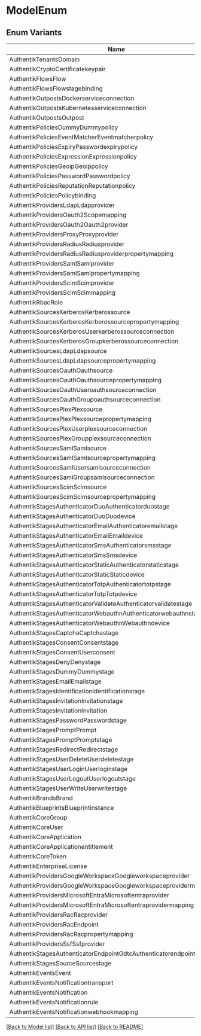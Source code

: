 # ModelEnum

## Enum Variants

| Name | Value |
|---- | -----|
| AuthentikTenantsDomain | authentik_tenants.domain |
| AuthentikCryptoCertificatekeypair | authentik_crypto.certificatekeypair |
| AuthentikFlowsFlow | authentik_flows.flow |
| AuthentikFlowsFlowstagebinding | authentik_flows.flowstagebinding |
| AuthentikOutpostsDockerserviceconnection | authentik_outposts.dockerserviceconnection |
| AuthentikOutpostsKubernetesserviceconnection | authentik_outposts.kubernetesserviceconnection |
| AuthentikOutpostsOutpost | authentik_outposts.outpost |
| AuthentikPoliciesDummyDummypolicy | authentik_policies_dummy.dummypolicy |
| AuthentikPoliciesEventMatcherEventmatcherpolicy | authentik_policies_event_matcher.eventmatcherpolicy |
| AuthentikPoliciesExpiryPasswordexpirypolicy | authentik_policies_expiry.passwordexpirypolicy |
| AuthentikPoliciesExpressionExpressionpolicy | authentik_policies_expression.expressionpolicy |
| AuthentikPoliciesGeoipGeoippolicy | authentik_policies_geoip.geoippolicy |
| AuthentikPoliciesPasswordPasswordpolicy | authentik_policies_password.passwordpolicy |
| AuthentikPoliciesReputationReputationpolicy | authentik_policies_reputation.reputationpolicy |
| AuthentikPoliciesPolicybinding | authentik_policies.policybinding |
| AuthentikProvidersLdapLdapprovider | authentik_providers_ldap.ldapprovider |
| AuthentikProvidersOauth2Scopemapping | authentik_providers_oauth2.scopemapping |
| AuthentikProvidersOauth2Oauth2provider | authentik_providers_oauth2.oauth2provider |
| AuthentikProvidersProxyProxyprovider | authentik_providers_proxy.proxyprovider |
| AuthentikProvidersRadiusRadiusprovider | authentik_providers_radius.radiusprovider |
| AuthentikProvidersRadiusRadiusproviderpropertymapping | authentik_providers_radius.radiusproviderpropertymapping |
| AuthentikProvidersSamlSamlprovider | authentik_providers_saml.samlprovider |
| AuthentikProvidersSamlSamlpropertymapping | authentik_providers_saml.samlpropertymapping |
| AuthentikProvidersScimScimprovider | authentik_providers_scim.scimprovider |
| AuthentikProvidersScimScimmapping | authentik_providers_scim.scimmapping |
| AuthentikRbacRole | authentik_rbac.role |
| AuthentikSourcesKerberosKerberossource | authentik_sources_kerberos.kerberossource |
| AuthentikSourcesKerberosKerberossourcepropertymapping | authentik_sources_kerberos.kerberossourcepropertymapping |
| AuthentikSourcesKerberosUserkerberossourceconnection | authentik_sources_kerberos.userkerberossourceconnection |
| AuthentikSourcesKerberosGroupkerberossourceconnection | authentik_sources_kerberos.groupkerberossourceconnection |
| AuthentikSourcesLdapLdapsource | authentik_sources_ldap.ldapsource |
| AuthentikSourcesLdapLdapsourcepropertymapping | authentik_sources_ldap.ldapsourcepropertymapping |
| AuthentikSourcesOauthOauthsource | authentik_sources_oauth.oauthsource |
| AuthentikSourcesOauthOauthsourcepropertymapping | authentik_sources_oauth.oauthsourcepropertymapping |
| AuthentikSourcesOauthUseroauthsourceconnection | authentik_sources_oauth.useroauthsourceconnection |
| AuthentikSourcesOauthGroupoauthsourceconnection | authentik_sources_oauth.groupoauthsourceconnection |
| AuthentikSourcesPlexPlexsource | authentik_sources_plex.plexsource |
| AuthentikSourcesPlexPlexsourcepropertymapping | authentik_sources_plex.plexsourcepropertymapping |
| AuthentikSourcesPlexUserplexsourceconnection | authentik_sources_plex.userplexsourceconnection |
| AuthentikSourcesPlexGroupplexsourceconnection | authentik_sources_plex.groupplexsourceconnection |
| AuthentikSourcesSamlSamlsource | authentik_sources_saml.samlsource |
| AuthentikSourcesSamlSamlsourcepropertymapping | authentik_sources_saml.samlsourcepropertymapping |
| AuthentikSourcesSamlUsersamlsourceconnection | authentik_sources_saml.usersamlsourceconnection |
| AuthentikSourcesSamlGroupsamlsourceconnection | authentik_sources_saml.groupsamlsourceconnection |
| AuthentikSourcesScimScimsource | authentik_sources_scim.scimsource |
| AuthentikSourcesScimScimsourcepropertymapping | authentik_sources_scim.scimsourcepropertymapping |
| AuthentikStagesAuthenticatorDuoAuthenticatorduostage | authentik_stages_authenticator_duo.authenticatorduostage |
| AuthentikStagesAuthenticatorDuoDuodevice | authentik_stages_authenticator_duo.duodevice |
| AuthentikStagesAuthenticatorEmailAuthenticatoremailstage | authentik_stages_authenticator_email.authenticatoremailstage |
| AuthentikStagesAuthenticatorEmailEmaildevice | authentik_stages_authenticator_email.emaildevice |
| AuthentikStagesAuthenticatorSmsAuthenticatorsmsstage | authentik_stages_authenticator_sms.authenticatorsmsstage |
| AuthentikStagesAuthenticatorSmsSmsdevice | authentik_stages_authenticator_sms.smsdevice |
| AuthentikStagesAuthenticatorStaticAuthenticatorstaticstage | authentik_stages_authenticator_static.authenticatorstaticstage |
| AuthentikStagesAuthenticatorStaticStaticdevice | authentik_stages_authenticator_static.staticdevice |
| AuthentikStagesAuthenticatorTotpAuthenticatortotpstage | authentik_stages_authenticator_totp.authenticatortotpstage |
| AuthentikStagesAuthenticatorTotpTotpdevice | authentik_stages_authenticator_totp.totpdevice |
| AuthentikStagesAuthenticatorValidateAuthenticatorvalidatestage | authentik_stages_authenticator_validate.authenticatorvalidatestage |
| AuthentikStagesAuthenticatorWebauthnAuthenticatorwebauthnstage | authentik_stages_authenticator_webauthn.authenticatorwebauthnstage |
| AuthentikStagesAuthenticatorWebauthnWebauthndevice | authentik_stages_authenticator_webauthn.webauthndevice |
| AuthentikStagesCaptchaCaptchastage | authentik_stages_captcha.captchastage |
| AuthentikStagesConsentConsentstage | authentik_stages_consent.consentstage |
| AuthentikStagesConsentUserconsent | authentik_stages_consent.userconsent |
| AuthentikStagesDenyDenystage | authentik_stages_deny.denystage |
| AuthentikStagesDummyDummystage | authentik_stages_dummy.dummystage |
| AuthentikStagesEmailEmailstage | authentik_stages_email.emailstage |
| AuthentikStagesIdentificationIdentificationstage | authentik_stages_identification.identificationstage |
| AuthentikStagesInvitationInvitationstage | authentik_stages_invitation.invitationstage |
| AuthentikStagesInvitationInvitation | authentik_stages_invitation.invitation |
| AuthentikStagesPasswordPasswordstage | authentik_stages_password.passwordstage |
| AuthentikStagesPromptPrompt | authentik_stages_prompt.prompt |
| AuthentikStagesPromptPromptstage | authentik_stages_prompt.promptstage |
| AuthentikStagesRedirectRedirectstage | authentik_stages_redirect.redirectstage |
| AuthentikStagesUserDeleteUserdeletestage | authentik_stages_user_delete.userdeletestage |
| AuthentikStagesUserLoginUserloginstage | authentik_stages_user_login.userloginstage |
| AuthentikStagesUserLogoutUserlogoutstage | authentik_stages_user_logout.userlogoutstage |
| AuthentikStagesUserWriteUserwritestage | authentik_stages_user_write.userwritestage |
| AuthentikBrandsBrand | authentik_brands.brand |
| AuthentikBlueprintsBlueprintinstance | authentik_blueprints.blueprintinstance |
| AuthentikCoreGroup | authentik_core.group |
| AuthentikCoreUser | authentik_core.user |
| AuthentikCoreApplication | authentik_core.application |
| AuthentikCoreApplicationentitlement | authentik_core.applicationentitlement |
| AuthentikCoreToken | authentik_core.token |
| AuthentikEnterpriseLicense | authentik_enterprise.license |
| AuthentikProvidersGoogleWorkspaceGoogleworkspaceprovider | authentik_providers_google_workspace.googleworkspaceprovider |
| AuthentikProvidersGoogleWorkspaceGoogleworkspaceprovidermapping | authentik_providers_google_workspace.googleworkspaceprovidermapping |
| AuthentikProvidersMicrosoftEntraMicrosoftentraprovider | authentik_providers_microsoft_entra.microsoftentraprovider |
| AuthentikProvidersMicrosoftEntraMicrosoftentraprovidermapping | authentik_providers_microsoft_entra.microsoftentraprovidermapping |
| AuthentikProvidersRacRacprovider | authentik_providers_rac.racprovider |
| AuthentikProvidersRacEndpoint | authentik_providers_rac.endpoint |
| AuthentikProvidersRacRacpropertymapping | authentik_providers_rac.racpropertymapping |
| AuthentikProvidersSsfSsfprovider | authentik_providers_ssf.ssfprovider |
| AuthentikStagesAuthenticatorEndpointGdtcAuthenticatorendpointgdtcstage | authentik_stages_authenticator_endpoint_gdtc.authenticatorendpointgdtcstage |
| AuthentikStagesSourceSourcestage | authentik_stages_source.sourcestage |
| AuthentikEventsEvent | authentik_events.event |
| AuthentikEventsNotificationtransport | authentik_events.notificationtransport |
| AuthentikEventsNotification | authentik_events.notification |
| AuthentikEventsNotificationrule | authentik_events.notificationrule |
| AuthentikEventsNotificationwebhookmapping | authentik_events.notificationwebhookmapping |


[[Back to Model list]](../README.md#documentation-for-models) [[Back to API list]](../README.md#documentation-for-api-endpoints) [[Back to README]](../README.md)


